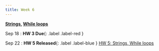 ```yaml
---
title: Week 6
---
```


**[Strings](https://docs.google.com/presentation/d/1-KS9fvzDnJHWBbWwHiCIJ7mfc3WghWd8oFS2qw_h0xc/edit?usp=sharing), [While loops](https://docs.google.com/presentation/d/1C0BcZCk1-y5IORPuq9lHHt_GhkVQiwmmSbw2iDo0Ing/edit?usp=sharing)**

Sep 18
:  **HW 3 Due**{: .label .label-red }

Sep 22
:  **HW 5 Released**{: .label .label-blue } [HW 5: Strings, While loops](https://edstem.org/us/courses/41263/lessons/72116/slides/384184)
